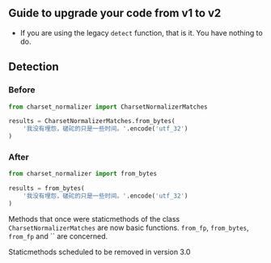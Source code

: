 ## Guide to upgrade your code from v1 to v2

- If you are using the legacy `detect` function, that is it. You have nothing to do.

## Detection

### Before

```python
from charset_normalizer import CharsetNormalizerMatches

results = CharsetNormalizerMatches.from_bytes(
    '我没有埋怨，磋砣的只是一些时间。'.encode('utf_32')
)
```

### After

```python
from charset_normalizer import from_bytes

results = from_bytes(
    '我没有埋怨，磋砣的只是一些时间。'.encode('utf_32')
)
```

Methods that once were staticmethods of the class `CharsetNormalizerMatches` are now basic functions.
`from_fp`, `from_bytes`, `from_fp` and `` are concerned.

Staticmethods scheduled to be removed in version 3.0
